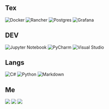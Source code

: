 ## Tex

![Docker](https://img.shields.io/badge/docker-blue)
![Rancher](https://img.shields.io/badge/rancher-blue)
![Postgres](https://img.shields.io/badge/postgres-blue)
![Grafana](https://img.shields.io/badge/grafana-orange)


## DEV

![Jupyter Notebook](https://img.shields.io/badge/jupyter-red)
![PyCharm](https://img.shields.io/badge/pycharm-green)
![Visual Studio](https://img.shields.io/badge/visual_studio-blue)

## Langs

![C#](https://img.shields.io/badge/c-green)
![Python](https://img.shields.io/badge/python-turquoise)
![Markdown](https://img.shields.io/badge/markdown-grey)



## Me

![](https://img.shields.io/badge/typical-salesperson-blue)
![](https://img.shields.io/badge/oss-enthusiast-red)
![](https://img.shields.io/badge/swimbikerun-green)



